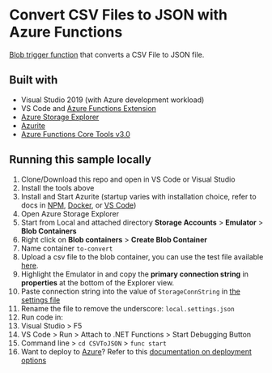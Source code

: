 # Convert CSV Files to JSON with Azure Functions

[Blob trigger function](https://docs.microsoft.com/en-us/azure/azure-functions/functions-bindings-storage-blob-trigger) that converts a CSV File to JSON file.

## Built with

- Visual Studio 2019 (with Azure development workload)
- VS Code and [Azure Functions Extension](https://marketplace.visualstudio.com/items?itemName=ms-azuretools.vscode-azurefunctions)
- [Azure Storage Explorer](https://azure.microsoft.com/en-us/features/storage-explorer/?WT.mc_id=ca-github-jasmineg)
- [Azurite](https://github.com/azure/azurite)
- [Azure Functions Core Tools v3.0](https://docs.microsoft.com/en-us/azure/azure-functions/functions-run-local?WT.mc_id=ca-github-jasmineg&tabs=windows%2Ccsharp%2Cbash#install-the-azure-functions-core-tools)

## Running this sample locally

1. Clone/Download this repo and open in VS Code or Visual Studio
2. Install the tools above
3. Install and Start Azurite (startup varies with installation choice, refer to docs in [NPM](https://github.com/azure/azurite#npm), [Docker](https://github.com/azure/azurite#dockerhub), or [VS Code](https://github.com/azure/azurite#visual-studio-code-extension))
4. Open Azure Storage Explorer
5. Start from Local and attached directory **Storage Accounts** > **Emulator** > **Blob Containers**
6. Right click on **Blob containers** > **Create Blob Container**
7. Name container `to-convert`
8. Upload a csv file to the blob container, you can use the test file available [here](airport-test-data.csv).
9. Highlight the Emulator in and copy the **primary connection string** in **properties** at the bottom of the Explorer view.
10. Paste connection string into the value of `StorageConnString` in [the settings file](CsvToJSON/_local.settings.json)
11. Rename the file to remove the underscore: `local.settings.json`
12. Run code in:
   1. Visual Studio > F5
   2. VS Code > Run > Attach to .NET Functions > Start Debugging Button
   3. Command line > `cd CSVToJSON` > `func start`
13. Want to deploy to [Azure](https://azure.microsoft.com/en-us/free/?WT.mc_id=ca-github-jasmineg)? Refer to this [documentation on deployment options](https://docs.microsoft.com/en-us/azure/azure-functions/functions-deployment-technologies?WT.mc_id=ca-github-jasmineg#deployment-methods)